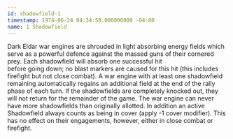 ```yaml
---
id: shadowfield-1
timestamp: 1974-06-24 04:34:58.000000000 -04:00
name: 1 Shadowfield
---
```

<p>Dark Eldar war engines are shrouded in light absorbing energy fields which serve as a powerful defence against the massed guns of their cornered prey. Each shadowfield will absorb one successful hit<br />
before going down; no blast markers are caused for this hit (this includes firefight but not close combat). A war engine with at least one shadowfield remaining automatically regains an additional field at the end of the rally<br />
phase of each turn. If the shadowfields are completely knocked out, they will not return for the remainder of the game. The war engine can never have more shadowfields than originally allotted. In addition an active<br />
Shadowfield always counts as being in cover (apply -1 cover modifier). This has no effect on their engagements, however, either in close combat or firefight.</p>